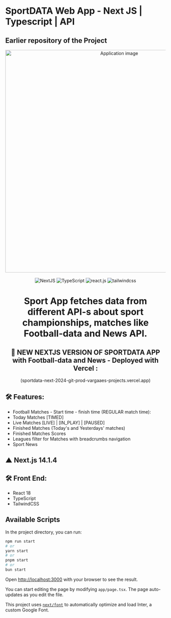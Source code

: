 # SportDATA Web App - Next JS | Typescript | API
## Earlier repository of the Project

<div align="center">
  <img alt="Application image" src="https://vargaae.hu/images/projects/sportdata-git.png" width="700" />
</div>
<br>
  <div align="center">
    <img src="https://img.shields.io/badge/-Next_JS-black?style=for-the-badge&logoColor=white&logo=next&color=61DAFB" alt="NextJS" />
    <img src="https://img.shields.io/badge/-Typescript-black?style=for-the-badge&logoColor=white&logo=typescript&color=06B6D4" alt="TypeScript" />
    <img src="https://img.shields.io/badge/-React_TS-black?style=for-the-badge&logoColor=white&logo=react&color=61DAFB" alt="react.js" />
    <img src="https://img.shields.io/badge/-Tailwind_CSS-black?style=for-the-badge&logoColor=white&logo=tailwindcss&color=06B6D4" alt="tailwindcss" />
  </div>
<h1 align="center">
Sport App fetches data from different API-s about sport championships, matches like Football-data and News API.
</h1>
<h2 align="center"> 🚀 NEW NEXTJS VERSION OF SPORTDATA APP with Football-data and News - Deployed with Vercel : </h2>
<p align="center"> (sportdata-next-2024-git-prod-vargaaes-projects.vercel.app)</p>

## 🛠 Features:

- Football Matches - Start time - finish time (REGULAR match time):
- Today Matches [TIMED]
- Live Matches [LIVE] | [IN_PLAY] | [PAUSED]
- Finished Matches (Today's and Yesterdays' matches)
- Finished Matches Scores
- Leagues filter for Matches with breadcrumbs navigation
- Sport News

## ▲ Next.js 14.1.4

## 🛠 Front End:

- React 18
- TypeScript
- TailwindCSS

## Available Scripts

In the project directory, you can run:

```bash
npm run start
# or
yarn start
# or
pnpm start
# or
bun start
```

Open [http://localhost:3000](http://localhost:3000) with your browser to see the result.

You can start editing the page by modifying `app/page.tsx`. The page auto-updates as you edit the file.

This project uses [`next/font`](https://nextjs.org/docs/basic-features/font-optimization) to automatically optimize and load Inter, a custom Google Font.